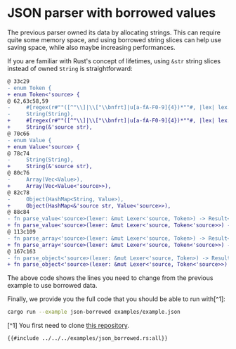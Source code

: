 # JSON parser with borrowed values

The previous parser owned its data by allocating strings. This can require quite
some memory space, and using borrowed string slices can help use saving space, while
also maybe increasing performances.

If you are familiar with Rust's concept of lifetimes,
using `&str` string slices instead of owned `String`
is straightforward:

```diff
@ 33c29
- enum Token {
+ enum Token<'source> {
@ 62,63c58,59
-     #[regex(r#""([^"\\]|\\["\\bnfrt]|u[a-fA-F0-9]{4})*""#, |lex| lex.slice().to_owned())]
-     String(String),
+     #[regex(r#""([^"\\]|\\["\\bnfrt]|u[a-fA-F0-9]{4})*""#, |lex| lex.slice())]
+     String(&'source str),
@ 70c66
- enum Value {
+ enum Value<'source> {
@ 78c74
-     String(String),
+     String(&'source str),
@ 80c76
-     Array(Vec<Value>),
+     Array(Vec<Value<'source>>),
@ 82c78
-     Object(HashMap<String, Value>),
+     Object(HashMap<&'source str, Value<'source>>),
@ 88c84
- fn parse_value<'source>(lexer: &mut Lexer<'source, Token>) -> Result<Value> {
+ fn parse_value<'source>(lexer: &mut Lexer<'source, Token<'source>>) -> Result<Value<'source>> {
@ 113c109
- fn parse_array<'source>(lexer: &mut Lexer<'source, Token>) -> Result<Value> {
+ fn parse_array<'source>(lexer: &mut Lexer<'source, Token<'source>>) -> Result<Value<'source>> {
@ 167c163
- fn parse_object<'source>(lexer: &mut Lexer<'source, Token>) -> Result<Value> {
+ fn parse_object<'source>(lexer: &mut Lexer<'source, Token<'source>>) -> Result<Value<'source>> {
```

The above code shows the lines you need to change from the previous example
to use borrowed data.

Finally, we provide you the full code that you should be able to run with[^1]:
```bash
cargo run --example json-borrowed examples/example.json
```

[^1] You first need to clone [this repository](https://github.com/maciejhirsz/logos).

```rust,no_run,noplayground
{{#include ../../../examples/json_borrowed.rs:all}}
```
